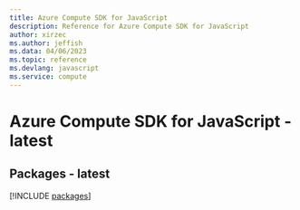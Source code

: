 ```yaml
---
title: Azure Compute SDK for JavaScript
description: Reference for Azure Compute SDK for JavaScript
author: xirzec
ms.author: jeffish
ms.data: 04/06/2023
ms.topic: reference
ms.devlang: javascript
ms.service: compute
---
```

# Azure Compute SDK for JavaScript - latest
## Packages - latest
[!INCLUDE [packages](compute-index.md)]